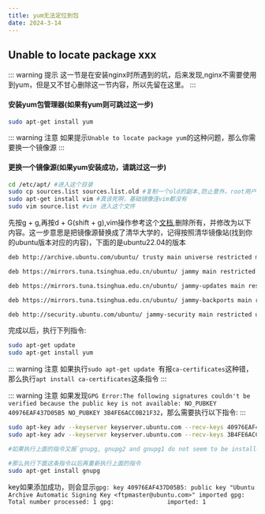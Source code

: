 ```yaml
---
title: yum无法定位到包
date: 2024-3-14
---
```


## Unable to locate package xxx

::: warning 提示
这一节是在安装nginx时所遇到的坑，后来发现,nginx不需要使用到yum，但是又不甘心删除这一节内容，所以先留在这里。
:::

#### 安装yum包管理器(如果有yum则可跳过这一步)
```sh
sudo apt-get install yum
```
::: warning 注意
如果提示`Unable to locate package yum`的这种问题，那么你需要换一个镜像源
:::

#### 更换一个镜像源(如果yum安装成功，请跳过这一步)
```sh
cd /etc/apt/ #进入这个目录
sudo cp sources.list sources.list.old #复制一个old的副本,防止意外，root用户请去掉sudo
sudo apt-get install vim #真该死啊，基础镜像连vim都没有
sudo vim source.list #vim 进入这个文件
```
先按g + g,再按d + G(shift + g),vim操作参考这个[文档](https://www.runoob.com/linux/linux-vim.html),删除所有，并修改为以下内容。这一步意思是把镜像源替换成了清华大学的，记得按照清华镜像站(找到你的ubuntu版本对应的内容)，下面的是ubuntu22.04的版本
```sh
deb http://archive.ubuntu.com/ubuntu/ trusty main universe restricted multiverse

deb https://mirrors.tuna.tsinghua.edu.cn/ubuntu/ jammy main restricted universe multiverse

deb https://mirrors.tuna.tsinghua.edu.cn/ubuntu/ jammy-updates main restricted universe multiverse

deb https://mirrors.tuna.tsinghua.edu.cn/ubuntu/ jammy-backports main restricted universe multiverse

deb http://security.ubuntu.com/ubuntu/ jammy-security main restricted universe multiverse

```

完成以后，执行下列指令:
```sh
sudo apt-get update 
sudo apt-get install yum 
```
::: warning 注意
如果执行`sudo apt-get update `有报`ca-certificates`这种错，那么执行`apt install ca-certificates`这条指令
:::

::: warning 注意
如果发现`GPG Error:The following signatures couldn't be verified because the public key is not available: NO_PUBKEY 40976EAF437D05B5 NO_PUBKEY 3B4FE6ACC0B21F32`，那么需要执行以下指令:
:::
```sh
sudo apt-key adv --keyserver keyserver.ubuntu.com --recv-keys 40976EAF437D05B5
sudo apt-key adv --keyserver keyserver.ubuntu.com --recv-keys 3B4FE6ACC0B21F32

#如果执行上面的指令又报`gnupg, gnupg2 and gnupg1 do not seem to be installed,but one of them is required for this operation`,

#那么执行下面这条指令以后再重新执行上面的指令
sudo apt-get install gnupg
```
key如果添加成功，则会显示`gpg: key 40976EAF437D05B5: public key "Ubuntu Archive Automatic Signing Key <ftpmaster@ubuntu.com>" imported
gpg: Total number processed: 1
gpg:               imported: 1`